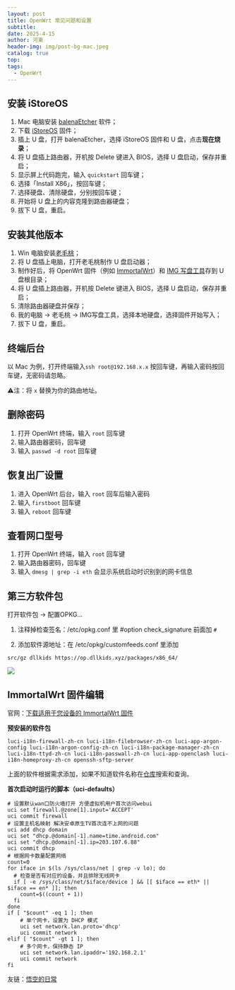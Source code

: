 ```yaml
---
layout: post
title: OpenWrt 常见问题和设置
subtitle: 
date: 2025-4-15
author: 河東
header-img: img/post-bg-mac.jpeg
catalog: true
top: 
tags:
  - OpenWrt
---
```


## 安装 iStoreOS

1. Mac 电脑安装 [balenaEtcher](https://etcher.balena.io/) 软件；
2. 下载 [iStoreOS](https://fw.koolcenter.com/iStoreOS/x86_64_efi/) 固件；
3. 插上 U 盘，打开 balenaEtcher，选择 iStoreOS 固件和 U 盘，点击**现在烧录**；
4. 将 U 盘插上路由器，开机按 Delete 键进入 BIOS，选择 U 盘启动，保存并重启；
5. 显示屏上代码跑完，输入 `quickstart` 回车键；
6. 选择「Install X86」，按回车键；
7. 选择硬盘、清除硬盘，分别按回车键；
8. 开始将 U 盘上的内容克隆到路由器硬盘；
9. 拔下 U 盘，重启。

## 安装其他版本

1. Win 电脑安装[老毛桃](https://www.laomaotao.net/)；
2. 将 U 盘插上电脑，打开老毛桃制作 U 盘启动器；
3. 制作好后，将 OpenWrt 固件（例如 [ImmortalWrt](https://github.com/immortalwrt/immortalwrt)）和 [IMG 写盘工具](https://sourceforge.net/projects/diskimage/)存到 U 盘根目录；
4. 将 U 盘插上路由器，开机按 Delete 键进入 BIOS，选择 U 盘启动，保存并重启；
5. 清除路由器硬盘并保存；
6. 我的电脑 → 老毛桃 → IMG写盘工具，选择本地硬盘，选择固件开始写入；
7. 拔下 U 盘，重启。

## 终端后台

以 Mac 为例，打开终端输入`ssh root@192.168.x.x` 按回车键，再输入密码按回车键，无密码请忽略。

⚠️注：将 `x` 替换为你的路由地址。

## 删除密码

1. 打开 OpenWrt 终端，输入 `root` 回车键
2. 输入路由器密码，回车键
3. 输入 `passwd -d root` 回车键

## 恢复出厂设置

1. 进入 OpenWrt 后台，输入 `root` 回车后输入密码
2. 输入 `firstboot` 回车键
3. 输入 `reboot` 回车键

## 查看网口型号

1. 打开 OpenWrt 终端，输入 `root` 回车键
2. 输入路由器密码，回车键
3. 输入 `dmesg | grep -i eth` 会显示系统启动时识别到的网卡信息

## 第三方软件包

打开软件包 → 配置OPKG…

1. 注释掉检查签名：/etc/opkg.conf 里 #option check_signature 前面加 `#`

2. 添加软件源地址：在 /etc/opkg/customfeeds.conf 里添加
```
src/gz dllkids https://op.dllkids.xyz/packages/x86_64/
```

![](https://i.imgur.com/Rq3TSzs.png)


## ImmortalWrt 固件编辑

官网：[下载适用于您设备的 ImmortalWrt 固件](https://firmware-selector.immortalwrt.org/?version=24.10.1&target=x86%2F64&id=generic)

**预安装的软件包**

`luci-i18n-firewall-zh-cn luci-i18n-filebrowser-zh-cn luci-app-argon-config luci-i18n-argon-config-zh-cn luci-i18n-package-manager-zh-cn luci-i18n-ttyd-zh-cn luci-i18n-passwall-zh-cn luci-app-openclash luci-i18n-homeproxy-zh-cn openssh-sftp-server`

上面的软件根据需求添加，如果不知道软件名称在[仓库](https://mirrors.vsean.net/openwrt/releases/23.05.4/packages/x86_64/luci/?sort=size&order=desc)搜索和查询。

**首次启动时运行的脚本（uci-defaults）**

```
# 设置默认wan口防火墙打开 方便虚拟机用户首次访问webui
uci set firewall.@zone[1].input='ACCEPT'
uci commit firewall
# 设置主机名映射 解决安卓原生TV首次连不上网的问题
uci add dhcp domain
uci set "dhcp.@domain[-1].name=time.android.com"
uci set "dhcp.@domain[-1].ip=203.107.6.88"
uci commit dhcp
# 根据网卡数量配置网络
count=0
for iface in $(ls /sys/class/net | grep -v lo); do
  # 检查是否有对应的设备，并且排除无线网卡
  if [ -e /sys/class/net/$iface/device ] && [[ $iface == eth* || $iface == en* ]]; then
    count=$((count + 1))
  fi
done
if [ "$count" -eq 1 ]; then
    # 单个网卡，设置为 DHCP 模式
    uci set network.lan.proto='dhcp'
    uci commit network
elif [ "$count" -gt 1 ]; then
    # 多个网卡，保持静态 IP
    uci set network.lan.ipaddr='192.168.2.1'
    uci commit network
fi
```

友链：[悟空的日常](https://wkdaily.cpolar.top/archives/immortalwrt)